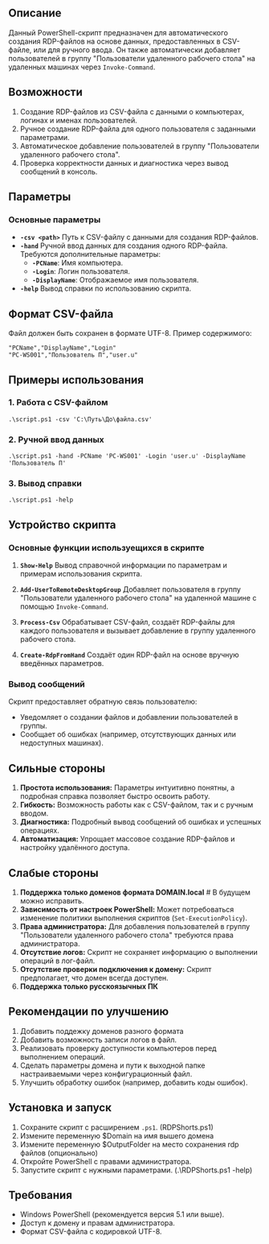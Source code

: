 ## Описание
Данный PowerShell-скрипт предназначен для автоматического создания RDP-файлов на основе данных, предоставленных в CSV-файле, или для ручного ввода. Он также автоматически добавляет пользователей в группу "Пользователи удаленного рабочего стола" на удаленных машинах через `Invoke-Command`.

## Возможности
1. Создание RDP-файлов из CSV-файла с данными о компьютерах, логинах и именах пользователей.
2. Ручное создание RDP-файла для одного пользователя с заданными параметрами.
3. Автоматическое добавление пользователей в группу "Пользователи удаленного рабочего стола".
4. Проверка корректности данных и диагностика через вывод сообщений в консоль.

## Параметры

### Основные параметры
- **`-csv <path>`**
  Путь к CSV-файлу с данными для создания RDP-файлов.
- **`-hand`**
  Ручной ввод данных для создания одного RDP-файла. Требуются дополнительные параметры:
  - **`-PCName`**: Имя компьютера.
  - **`-Login`**: Логин пользователя.
  - **`-DisplayName`**: Отображаемое имя пользователя.
- **`-help`**
  Вывод справки по использованию скрипта.

## Формат CSV-файла
Файл должен быть сохранен в формате UTF-8. Пример содержимого:
```
"PCName","DisplayName","Login"
"PC-WS001","Пользователь П","user.u"
```

## Примеры использования

### 1. Работа с CSV-файлом
```
.\script.ps1 -csv 'C:\Путь\До\файла.csv'
```

### 2. Ручной ввод данных
```
.\script.ps1 -hand -PCName 'PC-WS001' -Login 'user.u' -DisplayName 'Пользователь П'
```

### 3. Вывод справки
```
.\script.ps1 -help
```

## Устройство скрипта

### Основные функции используещихся в скрипте
1. **`Show-Help`**
   Вывод справочной информации по параметрам и примерам использования скрипта.

2. **`Add-UserToRemoteDesktopGroup`**
   Добавляет пользователя в группу "Пользователи удаленного рабочего стола" на удаленной машине с помощью `Invoke-Command`.

3. **`Process-Csv`**
   Обрабатывает CSV-файл, создаёт RDP-файлы для каждого пользователя и вызывает добавление в группу удаленного рабочего стола.

4. **`Create-RdpFromHand`**
   Создаёт один RDP-файл на основе вручную введённых параметров.

### Вывод сообщений
Скрипт предоставляет обратную связь пользователю:
- Уведомляет о создании файлов и добавлении пользователей в группы.
- Сообщает об ошибках (например, отсутствующих данных или недоступных машинах).

## Сильные стороны
1. **Простота использования:** Параметры интуитивно понятны, а подробная справка позволяет быстро освоить работу.
2. **Гибкость:** Возможность работы как с CSV-файлом, так и с ручным вводом.
3. **Диагностика:** Подробный вывод сообщений об ошибках и успешных операциях.
4. **Автоматизация:** Упрощает массовое создание RDP-файлов и настройку удалённого доступа.

## Слабые стороны
1. **Поддержка только доменов формата DOMAIN.local** # В будущем можно исправить.
2. **Зависимость от настроек PowerShell:** Может потребоваться изменение политики выполнения скриптов (`Set-ExecutionPolicy`).
3. **Права администратора:** Для добавления пользователей в группу "Пользователи удаленного рабочего стола" требуются права администратора.
4. **Отсутствие логов:** Скрипт не сохраняет информацию о выполнении операций в лог-файл.
5. **Отсутствие проверки подключения к домену:** Скрипт предполагает, что домен всегда доступен.
6. **Поддержка только русcкоязычных ПК**

## Рекомендации по улучшению
1. Добавить поддежку доменов разного формата 
2. Добавить возможность записи логов в файл.
3. Реализовать проверку доступности компьютеров перед выполнением операций.
4. Сделать параметры домена и пути к выходной папке настраиваемыми через конфигурационный файл.
5. Улучшить обработку ошибок (например, добавить коды ошибок).

## Установка и запуск
1. Сохраните скрипт с расширением `.ps1`. (RDPShorts.ps1)
2. Измените переменную $Domain на имя вышего домена 
3. Измените переменную $OutputFolder на место сохранения rdp файлов (опционально)
4. Откройте PowerShell с правами администратора.
5. Запустите скрипт с нужными параметрами. (.\RDPShorts.ps1 -help)

## Требования
- Windows PowerShell (рекомендуется версия 5.1 или выше).
- Доступ к домену и правам администратора.
- Формат CSV-файла с кодировкой UTF-8.